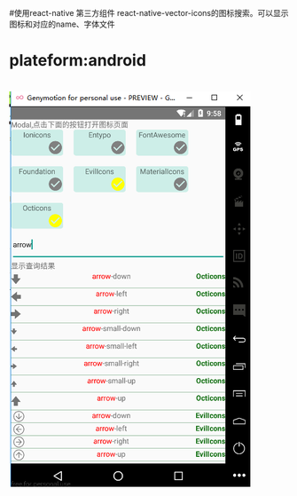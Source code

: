 
#使用react-native 第三方组件 react-native-vector-icons的图标搜索。可以显示图标和对应的name、字体文件
# plateform:android 
# ![image](https://github.com/WuPX/react-native-IconSearch/blob/master/js/so.png)
